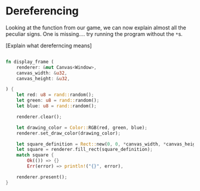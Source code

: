 # Dereferencing

Looking at the function from our game, we can now explain almost all the peculiar signs. One is missing.... try running the program without the `*`s.

[Explain what dereferncing means]

```rust

fn display_frame (
    renderer: &mut Canvas<Window>,
    canvas_width: &u32,
    canvas_height: &u32,

) {
    let red: u8 = rand::random();
    let green: u8 = rand::random();
    let blue: u8 = rand::random();

    renderer.clear();

    let drawing_color = Color::RGB(red, green, blue);
    renderer.set_draw_color(drawing_color);

    let square_definition = Rect::new(0, 0, *canvas_width, *canvas_height);
    let square = renderer.fill_rect(square_definition);
    match square {
        Ok(()) => {}
        Err(error) => println!("{}", error),

    renderer.present();
}

```
